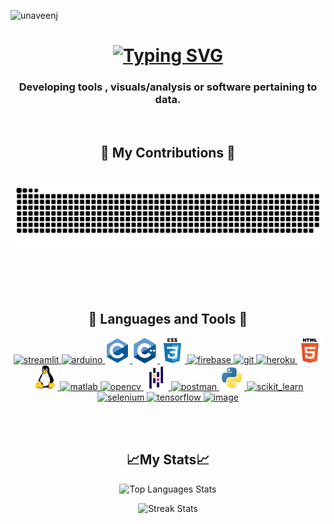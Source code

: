 <p align="left"> <img src="https://komarev.com/ghpvc/?username=unaveenj&label=Profile%20views&color=0e75b6&style=flat" alt="unaveenj" /> </p>
<h1 align="center">
        <a href="https://git.io/typing-svg"><img src="https://readme-typing-svg.herokuapp.com?font=Fira+Code&size=40&duration=3000&pause=750&color=39A2C0&center=true&width=750&height=100&lines=Hi+%F0%9F%91%8B;I'm+Naveen+%F0%9F%A7%94;Welcome+to+my+Repo+%F0%9F%98%8A" alt="Typing SVG" /></a>
</h1>

<h3 align="center"> Developing tools , visuals/analysis or software pertaining to data.</h3>

<br/>

<div align="center">
  <h2>🐍 My Contributions 🐍</h2>
  <br>
  <img alt="Contributions" src="https://raw.githubusercontent.com/unaveenj/unaveenj/output/github-contribution-grid-snake.svg" />
  
  <br/><br/><br/>
<h2 align="center">🔧 Languages and Tools 🔧</h2>
<p align="center">
<a href="https://ibb.co/GMMZH0c"><img src="https://i.ibb.co/0990sch/image.png" alt="streamlit" width="70" height="50"></a><a href="https://www.arduino.cc/" target="_blank" rel="noreferrer"> <img src="https://cdn.worldvectorlogo.com/logos/arduino-1.svg" alt="arduino" width="40" height="40"/> </a> <a href="https://www.cprogramming.com/" target="_blank" rel="noreferrer"> <img src="https://raw.githubusercontent.com/devicons/devicon/master/icons/c/c-original.svg" alt="c" width="40" height="40"/> </a> <a href="https://www.w3schools.com/cpp/" target="_blank" rel="noreferrer"> <img src="https://raw.githubusercontent.com/devicons/devicon/master/icons/cplusplus/cplusplus-original.svg" alt="cplusplus" width="40" height="40"/> </a> <a href="https://www.w3schools.com/css/" target="_blank" rel="noreferrer"> <img src="https://raw.githubusercontent.com/devicons/devicon/master/icons/css3/css3-original-wordmark.svg" alt="css3" width="40" height="40"/> </a> <a href="https://firebase.google.com/" target="_blank" rel="noreferrer"> <img src="https://www.vectorlogo.zone/logos/firebase/firebase-icon.svg" alt="firebase" width="40" height="40"/> </a> <a href="https://git-scm.com/" target="_blank" rel="noreferrer"> <img src="https://www.vectorlogo.zone/logos/git-scm/git-scm-icon.svg" alt="git" width="40" height="40"/> </a> <a href="https://heroku.com" target="_blank" rel="noreferrer"> <img src="https://www.vectorlogo.zone/logos/heroku/heroku-icon.svg" alt="heroku" width="40" height="40"/> </a> <a href="https://www.w3.org/html/" target="_blank" rel="noreferrer"> <img src="https://raw.githubusercontent.com/devicons/devicon/master/icons/html5/html5-original-wordmark.svg" alt="html5" width="40" height="40"/> </a> <a href="https://www.linux.org/" target="_blank" rel="noreferrer"> <img src="https://raw.githubusercontent.com/devicons/devicon/master/icons/linux/linux-original.svg" alt="linux" width="40" height="40"/> </a> <a href="https://www.mathworks.com/" target="_blank" rel="noreferrer"> <img src="https://upload.wikimedia.org/wikipedia/commons/2/21/Matlab_Logo.png" alt="matlab" width="40" height="40"/> </a> <a href="https://opencv.org/" target="_blank" rel="noreferrer"> <img src="https://www.vectorlogo.zone/logos/opencv/opencv-icon.svg" alt="opencv" width="40" height="40"/> </a> <a href="https://pandas.pydata.org/" target="_blank" rel="noreferrer"> <img src="https://raw.githubusercontent.com/devicons/devicon/2ae2a900d2f041da66e950e4d48052658d850630/icons/pandas/pandas-original.svg" alt="pandas" width="40" height="40"/> </a> <a href="https://postman.com" target="_blank" rel="noreferrer"> <img src="https://www.vectorlogo.zone/logos/getpostman/getpostman-icon.svg" alt="postman" width="40" height="40"/> </a> <a href="https://www.python.org" target="_blank" rel="noreferrer"> <img src="https://raw.githubusercontent.com/devicons/devicon/master/icons/python/python-original.svg" alt="python" width="40" height="40"/> </a> <a href="https://scikit-learn.org/" target="_blank" rel="noreferrer"> <img src="https://upload.wikimedia.org/wikipedia/commons/0/05/Scikit_learn_logo_small.svg" alt="scikit_learn" width="40" height="40"/> </a> <a href="https://www.selenium.dev" target="_blank" rel="noreferrer"> <img src="https://raw.githubusercontent.com/detain/svg-logos/780f25886640cef088af994181646db2f6b1a3f8/svg/selenium-logo.svg" alt="selenium" width="40" height="40"/> </a> <a href="https://www.tensorflow.org" target="_blank" rel="noreferrer"> <img src="https://www.vectorlogo.zone/logos/tensorflow/tensorflow-icon.svg" alt="tensorflow" width="40" height="40"/> </a> <a href="https://imgbb.com/"><img src="https://i.ibb.co/khncq8P/image.png" alt="image" border="0"  width="70" height="50"></a></p>
<br/><br/>
                                                                                                                                                                                                                                                                                                                                                                                                                                                                                                                                                                                                                                                                                           
<h2 align="center"> 📈My Stats📈</h2>

<!-- Top Languages Stats -->
<p align="center">
  <img src="https://github-readme-stats.vercel.app/api/top-langs?username=unaveenj&show_icons=true&locale=en&layout=compact" alt="Top Languages Stats" />
</p>

<!-- Streak Stats -->
<p align="center">
  <img src="https://github-readme-streak-stats.herokuapp.com/?user=unaveenj&" alt="Streak Stats" />
</p>
